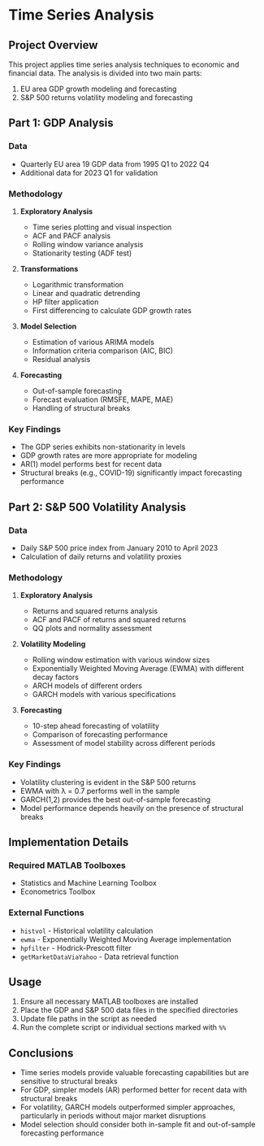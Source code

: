 # Time Series Analysis

## Project Overview

This project applies time series analysis techniques to economic and financial data. The analysis is divided into two main parts:
1. EU area GDP growth modeling and forecasting
2. S&P 500 returns volatility modeling and forecasting

## Part 1: GDP Analysis

### Data
- Quarterly EU area 19 GDP data from 1995 Q1 to 2022 Q4
- Additional data for 2023 Q1 for validation

### Methodology
1. **Exploratory Analysis**
   - Time series plotting and visual inspection
   - ACF and PACF analysis
   - Rolling window variance analysis
   - Stationarity testing (ADF test)

2. **Transformations**
   - Logarithmic transformation
   - Linear and quadratic detrending
   - HP filter application
   - First differencing to calculate GDP growth rates

3. **Model Selection**
   - Estimation of various ARIMA models
   - Information criteria comparison (AIC, BIC)
   - Residual analysis

4. **Forecasting**
   - Out-of-sample forecasting
   - Forecast evaluation (RMSFE, MAPE, MAE)
   - Handling of structural breaks

### Key Findings
- The GDP series exhibits non-stationarity in levels
- GDP growth rates are more appropriate for modeling
- AR(1) model performs best for recent data
- Structural breaks (e.g., COVID-19) significantly impact forecasting performance

## Part 2: S&P 500 Volatility Analysis

### Data
- Daily S&P 500 price index from January 2010 to April 2023
- Calculation of daily returns and volatility proxies

### Methodology
1. **Exploratory Analysis**
   - Returns and squared returns analysis
   - ACF and PACF of returns and squared returns
   - QQ plots and normality assessment

2. **Volatility Modeling**
   - Rolling window estimation with various window sizes
   - Exponentially Weighted Moving Average (EWMA) with different decay factors
   - ARCH models of different orders
   - GARCH models with various specifications

3. **Forecasting**
   - 10-step ahead forecasting of volatility
   - Comparison of forecasting performance
   - Assessment of model stability across different periods

### Key Findings
- Volatility clustering is evident in the S&P 500 returns
- EWMA with λ = 0.7 performs well in the sample
- GARCH(1,2) provides the best out-of-sample forecasting
- Model performance depends heavily on the presence of structural breaks

## Implementation Details

### Required MATLAB Toolboxes
- Statistics and Machine Learning Toolbox
- Econometrics Toolbox

### External Functions
- `histvol` - Historical volatility calculation
- `ewma` - Exponentially Weighted Moving Average implementation
- `hpfilter` - Hodrick-Prescott filter
- `getMarketDataViaYahoo` - Data retrieval function

## Usage

1. Ensure all necessary MATLAB toolboxes are installed
2. Place the GDP and S&P 500 data files in the specified directories
3. Update file paths in the script as needed
4. Run the complete script or individual sections marked with `%%`

## Conclusions

- Time series models provide valuable forecasting capabilities but are sensitive to structural breaks
- For GDP, simpler models (AR) performed better for recent data with structural breaks
- For volatility, GARCH models outperformed simpler approaches, particularly in periods without major market disruptions
- Model selection should consider both in-sample fit and out-of-sample forecasting performance
